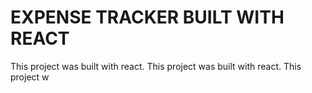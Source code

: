 # EXPENSE TRACKER BUILT WITH REACT

This project was built with react.
This project was built with react.
This project w



